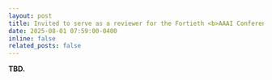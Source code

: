 ```yaml
---
layout: post
title: Invited to serve as a reviewer for the Fortieth <b>AAAI Conference on Artificial Intelligence</b> (<b>AAAI 2026</b>)!
date: 2025-08-01 07:59:00-0400
inline: false
related_posts: false
---
```


<b> TBD. </b>
